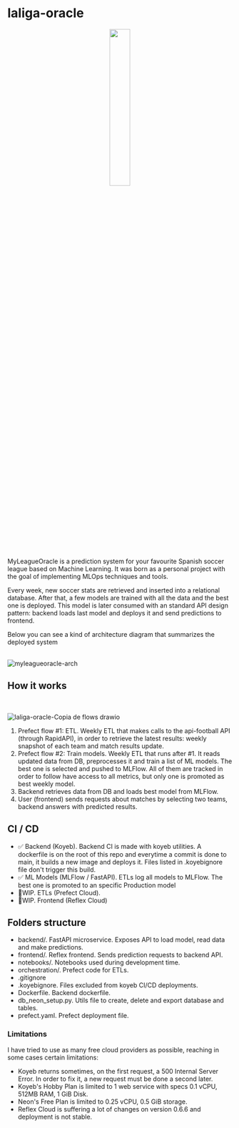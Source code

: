 # laliga-oracle

<p align="center" width="100%">
    <img width="30%" src="https://github.com/user-attachments/assets/1f41135d-7ae7-4ab6-8346-1c6becfabd9b">
</p>

MyLeagueOracle is a prediction system for your favourite Spanish soccer league based on Machine Learning. It was born as a personal project with the goal of implementing MLOps techniques and tools.

Every week, new soccer stats are retrieved and inserted into a relational database. After that, a few models are trained with all the data and the best one is deployed. This model is later consumed with an standard API design pattern: backend loads last model and deploys it and send predictions to frontend.

Below you can see a kind of architecture diagram that summarizes the deployed system  
<br/>

![myleagueoracle-arch](https://github.com/user-attachments/assets/ba5a980a-42a0-4607-a9e4-775c7aee51bb)



## How it works
<br/>

![laliga-oracle-Copia de flows drawio](https://github.com/user-attachments/assets/bd8a51be-270a-479d-8dec-519eee3fcb5b)


1. Prefect flow #1: ETL. Weekly ETL that makes calls to the api-football API (through RapidAPI), in order to retrieve the latest results: weekly snapshot of each team and match results update.
2. Prefect flow #2: Train models. Weekly ETL that runs after #1. It reads updated data from DB, preprocesses it and train a list of ML models. The best one is selected and pushed to MLFlow. All of them are tracked in order to follow have access to all metrics, but only one is promoted as best weekly model.
3. Backend retrieves data from DB and loads best model from MLFlow.
4. User (frontend) sends requests about matches by selecting two teams, backend answers with predicted results.

## CI / CD
- ✅ Backend (Koyeb). Backend CI is made with koyeb utilities. A dockerfile is on the root of this repo and everytime a commit is done to main, it builds a new image and deploys it. Files listed in .koyebignore file don't trigger this build.
- ✅ ML Models (MLFlow / FastAPI). ETLs log all models to MLFlow. The best one is promoted to an specific Production model
- 🚧WIP. ETLs (Prefect Cloud).
- 🚧WIP. Frontend (Reflex Cloud)


## Folders structure
- backend/. FastAPI microservice. Exposes API to load model, read data and make predictions.
- frontend/. Reflex frontend. Sends prediction requests to backend API.
- notebooks/. Notebooks used during development time.
- orchestration/. Prefect code for ETLs.
- .gitignore
- .koyebignore. Files excluded from koyeb CI/CD deployments.
- Dockerfile. Backend dockerfile.
- db_neon_setup.py. Utils file to create, delete and export database and tables.
- prefect.yaml. Prefect deployment file.


### Limitations
I have tried to use as many free cloud providers as possible, reaching in some cases certain limitations:
- Koyeb returns sometimes, on the first request, a 500 Internal Server Error. In order to fix it, a new request must be done a second later.
- Koyeb's Hobby Plan is limited to 1 web service with specs 0.1 vCPU, 512MB RAM, 1 GiB Disk.
- Neon's Free Plan is limited to 0.25 vCPU, 0.5 GiB storage.
- Reflex Cloud is suffering a lot of changes on version 0.6.6 and deployment is not stable.
